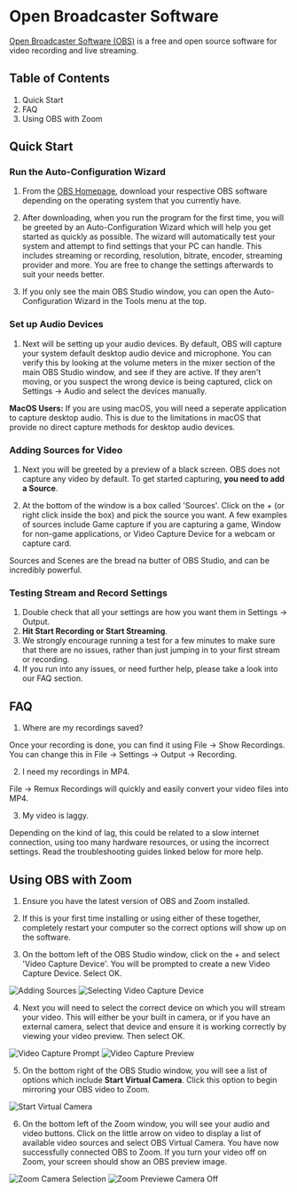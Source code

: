 # Open Broadcaster Software

[Open Broadcaster Software (OBS)](https://obsproject.com/wiki/Home) is a free and open source software for video recording and live streaming. 

## Table of Contents

1. Quick Start  
2. FAQ  
3. Using OBS with Zoom  

## Quick Start

### Run the Auto-Configuration Wizard

1. From the [OBS Homepage](https://obsproject.com/), download your respective OBS software depending on the operating system that you currently have.

2. After downloading, when you run the program for the first time, you will be greeted by an Auto-Configuration Wizard which will help you get started as quickly as possible. The wizard will automatically test your system and attempt to find settings that your PC can handle. This includes streaming or recording, resolution, bitrate, encoder, streaming provider and more. You are free to change the settings afterwards to suit your needs better.

3. If you only see the main OBS Studio window, you can open the Auto-Configuration Wizard in the Tools menu at the top. 

### Set up Audio Devices

1. Next will be setting up your audio devices. By default, OBS will capture your system default desktop audio device and microphone. You can verify this by looking at the volume meters in the mixer section of the main OBS Studio window, and see if they are active. If they aren't moving, or you suspect the wrong device is being captured, click on Settings -> Audio and select the devices manually.

**MacOS Users:** If you are using macOS, you will need a seperate application to capture desktop audio. This is due to the limitations in macOS that provide no direct capture methods for desktop audio devices.

### Adding Sources for Video

1. Next you will be greeted by a preview of a black screen. OBS does not capture any video by default. To get started capturing, **you need to add a Source**. 

2. At the bottom of the window is a box called 'Sources'. Click on the + (or right click inside the box) and pick the source you want. A few examples of sources include Game capture if you are capturing a game, Window for non-game applications, or Video Capture Device for a webcam or capture card.

Sources and Scenes are the bread na butter of OBS Studio, and can be incredibly powerful.

### Testing Stream and Record Settings

1. Double check that all your settings are how you want them in Settings -> Output. 
2. **Hit Start Recording or Start Streaming**. 
3. We strongly encourage running a test for a few minutes to make sure that there are no issues, rather than just jumping in to your first stream or recording. 
4. If you run into any issues, or need further help, please take a look into our FAQ section.

## FAQ
 
1. Where are my recordings saved?

Once your recording is done, you can find it using File -> Show Recordings. You can change this in File -> Settings -> Output -> Recording.

2. I need my recordings in MP4.

File -> Remux Recordings will quickly and easily convert your video files into MP4.

3. My video is laggy.

Depending on the kind of lag, this could be related to a slow internet connection, using too many hardware resources, or using the incorrect settings. Read the troubleshooting guides linked below for more help.

## Using OBS with Zoom

1. Ensure you have the latest version of OBS and Zoom installed.

2. If this is your first time installing or using either of these together, completely restart your computer so the correct options will show up on the software.

3. On the bottom left of the OBS Studio window, click on the + and select 'Video Capture Device'. You will be prompted to create a new Video Capture Device. Select OK.

![Adding Sources](screenshots/sources.png)
![Selecting Video Capture Device](screenshots/sourcesselection.png)

4. Next you will need to select the correct device on which you will stream your video. This will either be your built in camera, or if you have an external camera, select that device and ensure it is working correctly by viewing your video preview. Then select OK.

![Video Capture Prompt](screenshots/videocaptureprompt.png)
![Video Capture Preview](screenshots/videocapturepreview.png)

5. On the bottom right of the OBS Studio window, you will see a list of options which include **Start Virtual Camera**. Click this option to begin mirroring your OBS video to Zoom.

![Start Virtual Camera](screenshots/startvirtualcamera.png)

6. On the bottom left of the Zoom window, you will see your audio and video buttons. Click on the little arrow on video to display a list of available video sources and select OBS Virtual Camera. You have now successfully connected OBS to Zoom. If you turn your video off on Zoom, your screen should show an OBS preview image.

![Zoom Camera Selection](screenshots/zoomcameraselection.png)
![Zoom Previewe Camera Off](screenshots/zoompreviewcamoff.png)


